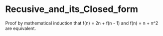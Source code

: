 # Recusive_and_its_Closed_form
Proof by mathematical induction that f(n) = 2n + f(n - 1) and f(n) = n + n^2 are equivalent.
